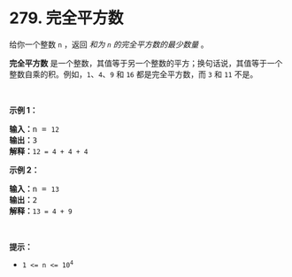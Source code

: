 # 279. 完全平方数

<p>给你一个整数 <code>n</code> ，返回 <em>和为 <code>n</code> 的完全平方数的最少数量</em> 。</p>

<p><strong>完全平方数</strong> 是一个整数，其值等于另一个整数的平方；换句话说，其值等于一个整数自乘的积。例如，<code>1</code>、<code>4</code>、<code>9</code> 和 <code>16</code> 都是完全平方数，而 <code>3</code> 和 <code>11</code> 不是。</p>

<p>&nbsp;</p>

<p><strong>示例&nbsp;1：</strong></p>

<pre>
<strong>输入：</strong>n = <code>12</code>
<strong>输出：</strong>3 
<strong>解释：</strong><code>12 = 4 + 4 + 4</code></pre>

<p><strong>示例 2：</strong></p>

<pre>
<strong>输入：</strong>n = <code>13</code>
<strong>输出：</strong>2
<strong>解释：</strong><code>13 = 4 + 9</code></pre>
&nbsp;

<p><strong>提示：</strong></p>

<ul>
	<li><code>1 &lt;= n &lt;= 10<sup>4</sup></code></li>
</ul>
